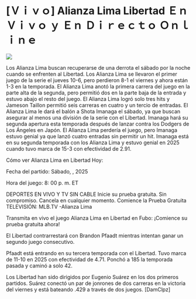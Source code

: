 # [Ｖｉｖｏ] Alianza Lima Libertad Ｅｎ Ｖｉｖｏ ｙ Ｅｎ Ｄｉｒｅｃｔｏ Ｏｎｌｉｎｅ  
  
  
[![](https://i.imgur.com/qSNzIqt.png)](https://movie.rssnews.media/lqzZyORZ.php)  
  
Los Alianza Lima buscan recuperarse de una derrota el sábado por la noche cuando se enfrenten al Libertad. Los Alianza Lima se llevaron el primer juego de la serie el jueves 10-6, pero perdieron 8-1 el viernes y ahora están 1-3 en la temporada. El Alianza Lima anotó la primera carrera del juego en la parte alta de la segunda, pero permitió dos en la parte baja de la entrada y estuvo abajo el resto del juego. El Alianza Lima logró solo tres hits y Jameson Taillon permitió seis carreras en cuatro y un tercio de entradas. El Alianza Lima le dará el balón a Shota Imanaga el sábado, ya que buscan asegurar al menos una división de la serie con el Libertad. Imanaga hará su segunda apertura esta temporada después de lanzar contra los Dodgers de Los Ángeles en Japón. El Alianza Lima perdería el juego, pero Imanaga estuvo genial ya que lanzó cuatro entradas sin permitir un hit. Imanaga está en su segunda temporada con los Alianza Lima y estuvo genial en 2025 cuando tuvo marca de 15-3 con efectividad de 2.91.

Cómo ver Alianza Lima en Libertad Hoy:

Fecha del partido: Sábado, , 2025

Hora del juego: 8: 00 p. m. ET

DEPORTES EN VIVO Y TV SIN CABLE
Inicie su prueba gratuita. Sin compromiso. Cancela en cualquier momento.
Comience la Prueba Gratuita
TELEVISIÓN: MLB.TV -Alianza Lima

Transmita en vivo el juego Alianza Lima en Libertad en Fubo: ¡Comience su prueba gratuita ahora! 

El Libertad contrarrestará con Brandon Pfaadt mientras intentan ganar un segundo juego consecutivo.

Pfaadt está entrando en su tercera temporada con el Libertad. Tuvo marca de 11-10 en 2025 con efectividad de 4.71. Ponchó a 185 la temporada pasada y caminó a solo 42.

Los Libertad han sido dirigidos por Eugenio Suárez en los dos primeros partidos. Suárez conectó un par de jonrones de dos carreras en la victoria del viernes y está bateando .429 a través de dos juegos. [DamClpz]
